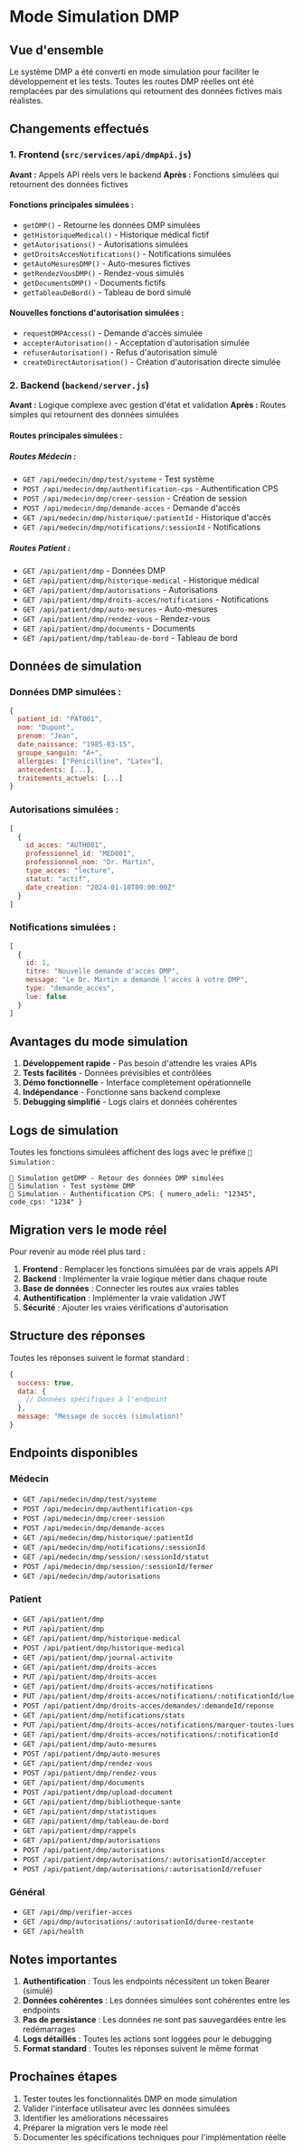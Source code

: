 # Mode Simulation DMP

## Vue d'ensemble

Le système DMP a été converti en mode simulation pour faciliter le développement et les tests. Toutes les routes DMP réelles ont été remplacées par des simulations qui retournent des données fictives mais réalistes.

## Changements effectués

### 1. Frontend (`src/services/api/dmpApi.js`)

**Avant :** Appels API réels vers le backend
**Après :** Fonctions simulées qui retournent des données fictives

#### Fonctions principales simulées :
- `getDMP()` - Retourne les données DMP simulées
- `getHistoriqueMedical()` - Historique médical fictif
- `getAutorisations()` - Autorisations simulées
- `getDroitsAccesNotifications()` - Notifications simulées
- `getAutoMesuresDMP()` - Auto-mesures fictives
- `getRendezVousDMP()` - Rendez-vous simulés
- `getDocumentsDMP()` - Documents fictifs
- `getTableauDeBord()` - Tableau de bord simulé

#### Nouvelles fonctions d'autorisation simulées :
- `requestDMPAccess()` - Demande d'accès simulée
- `accepterAutorisation()` - Acceptation d'autorisation simulée
- `refuserAutorisation()` - Refus d'autorisation simulé
- `createDirectAutorisation()` - Création d'autorisation directe simulée

### 2. Backend (`backend/server.js`)

**Avant :** Logique complexe avec gestion d'état et validation
**Après :** Routes simples qui retournent des données simulées

#### Routes principales simulées :

##### Routes Médecin :
- `GET /api/medecin/dmp/test/systeme` - Test système
- `POST /api/medecin/dmp/authentification-cps` - Authentification CPS
- `POST /api/medecin/dmp/creer-session` - Création de session
- `POST /api/medecin/dmp/demande-acces` - Demande d'accès
- `GET /api/medecin/dmp/historique/:patientId` - Historique d'accès
- `GET /api/medecin/dmp/notifications/:sessionId` - Notifications

##### Routes Patient :
- `GET /api/patient/dmp` - Données DMP
- `GET /api/patient/dmp/historique-medical` - Historique médical
- `GET /api/patient/dmp/autorisations` - Autorisations
- `GET /api/patient/dmp/droits-acces/notifications` - Notifications
- `GET /api/patient/dmp/auto-mesures` - Auto-mesures
- `GET /api/patient/dmp/rendez-vous` - Rendez-vous
- `GET /api/patient/dmp/documents` - Documents
- `GET /api/patient/dmp/tableau-de-bord` - Tableau de bord

## Données de simulation

### Données DMP simulées :
```javascript
{
  patient_id: "PAT001",
  nom: "Dupont",
  prenom: "Jean",
  date_naissance: "1985-03-15",
  groupe_sanguin: "A+",
  allergies: ["Pénicilline", "Latex"],
  antecedents: [...],
  traitements_actuels: [...]
}
```

### Autorisations simulées :
```javascript
[
  {
    id_acces: "AUTH001",
    professionnel_id: "MED001",
    professionnel_nom: "Dr. Martin",
    type_acces: "lecture",
    statut: "actif",
    date_creation: "2024-01-10T09:00:00Z"
  }
]
```

### Notifications simulées :
```javascript
[
  {
    id: 1,
    titre: "Nouvelle demande d'accès DMP",
    message: "Le Dr. Martin a demandé l'accès à votre DMP",
    type: "demande_acces",
    lue: false
  }
]
```

## Avantages du mode simulation

1. **Développement rapide** - Pas besoin d'attendre les vraies APIs
2. **Tests facilités** - Données prévisibles et contrôlées
3. **Démo fonctionnelle** - Interface complètement opérationnelle
4. **Indépendance** - Fonctionne sans backend complexe
5. **Debugging simplifié** - Logs clairs et données cohérentes

## Logs de simulation

Toutes les fonctions simulées affichent des logs avec le préfixe `📄 Simulation` :
```
📄 Simulation getDMP - Retour des données DMP simulées
📄 Simulation - Test système DMP
📄 Simulation - Authentification CPS: { numero_adeli: "12345", code_cps: "1234" }
```

## Migration vers le mode réel

Pour revenir au mode réel plus tard :

1. **Frontend** : Remplacer les fonctions simulées par de vrais appels API
2. **Backend** : Implémenter la vraie logique métier dans chaque route
3. **Base de données** : Connecter les routes aux vraies tables
4. **Authentification** : Implémenter la vraie validation JWT
5. **Sécurité** : Ajouter les vraies vérifications d'autorisation

## Structure des réponses

Toutes les réponses suivent le format standard :
```javascript
{
  success: true,
  data: {
    // Données spécifiques à l'endpoint
  },
  message: "Message de succès (simulation)"
}
```

## Endpoints disponibles

### Médecin
- `GET /api/medecin/dmp/test/systeme`
- `POST /api/medecin/dmp/authentification-cps`
- `POST /api/medecin/dmp/creer-session`
- `POST /api/medecin/dmp/demande-acces`
- `GET /api/medecin/dmp/historique/:patientId`
- `GET /api/medecin/dmp/notifications/:sessionId`
- `GET /api/medecin/dmp/session/:sessionId/statut`
- `POST /api/medecin/dmp/session/:sessionId/fermer`
- `GET /api/medecin/dmp/autorisations`

### Patient
- `GET /api/patient/dmp`
- `PUT /api/patient/dmp`
- `GET /api/patient/dmp/historique-medical`
- `POST /api/patient/dmp/historique-medical`
- `GET /api/patient/dmp/journal-activite`
- `GET /api/patient/dmp/droits-acces`
- `PUT /api/patient/dmp/droits-acces`
- `GET /api/patient/dmp/droits-acces/notifications`
- `PUT /api/patient/dmp/droits-acces/notifications/:notificationId/lue`
- `POST /api/patient/dmp/droits-acces/demandes/:demandeId/reponse`
- `GET /api/patient/dmp/notifications/stats`
- `PUT /api/patient/dmp/droits-acces/notifications/marquer-toutes-lues`
- `GET /api/patient/dmp/droits-acces/notifications/:notificationId`
- `GET /api/patient/dmp/auto-mesures`
- `POST /api/patient/dmp/auto-mesures`
- `GET /api/patient/dmp/rendez-vous`
- `POST /api/patient/dmp/rendez-vous`
- `GET /api/patient/dmp/documents`
- `POST /api/patient/dmp/upload-document`
- `GET /api/patient/dmp/bibliotheque-sante`
- `GET /api/patient/dmp/statistiques`
- `GET /api/patient/dmp/tableau-de-bord`
- `GET /api/patient/dmp/rappels`
- `GET /api/patient/dmp/autorisations`
- `POST /api/patient/dmp/autorisations`
- `POST /api/patient/dmp/autorisations/:autorisationId/accepter`
- `POST /api/patient/dmp/autorisations/:autorisationId/refuser`

### Général
- `GET /api/dmp/verifier-acces`
- `GET /api/dmp/autorisations/:autorisationId/duree-restante`
- `GET /api/health`

## Notes importantes

1. **Authentification** : Tous les endpoints nécessitent un token Bearer (simulé)
2. **Données cohérentes** : Les données simulées sont cohérentes entre les endpoints
3. **Pas de persistance** : Les données ne sont pas sauvegardées entre les redémarrages
4. **Logs détaillés** : Toutes les actions sont loggées pour le debugging
5. **Format standard** : Toutes les réponses suivent le même format

## Prochaines étapes

1. Tester toutes les fonctionnalités DMP en mode simulation
2. Valider l'interface utilisateur avec les données simulées
3. Identifier les améliorations nécessaires
4. Préparer la migration vers le mode réel
5. Documenter les spécifications techniques pour l'implémentation réelle

